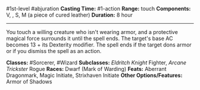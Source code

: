 #1st-level #abjuration
**Casting Time:** #1-action
**Range:** touch
**Components:** V, , S, M (a piece of cured leather)
**Duration:** 8 hour

---

You touch a willing creature who isn't wearing armor, and a protective magical force surrounds it until the spell ends. The target's base AC becomes 13 + its Dexterity modifier. The spell ends if the target dons armor or if you dismiss the spell as an action.


**Classes:** #Sorcerer, #Wizard
**Subclasses:** *Eldritch Knight* Fighter, *Arcane Trickster* Rogue
**Races:** Dwarf (Mark of Warding)
**Feats:** Aberrant Dragonmark, Magic Initiate, Strixhaven Initiate
**Other Options/Features:** Armor of Shadows
